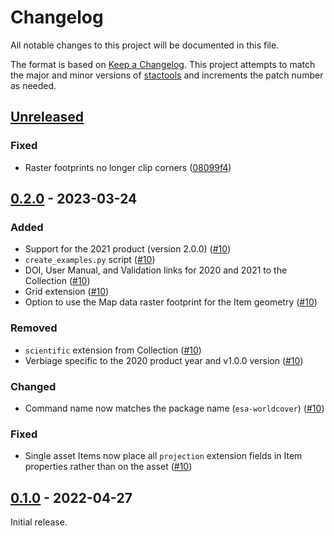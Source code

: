 # Changelog

All notable changes to this project will be documented in this file.

The format is based on [Keep a Changelog](https://keepachangelog.com/en/1.0.0/). This project attempts to match the major and minor versions of [stactools](https://github.com/stac-utils/stactools) and increments the patch number as needed.

## [Unreleased]

### Fixed

- Raster footprints no longer clip corners ([08099f4](https://github.com/stactools-packages/esa-worldcover/commit/08099f4cbbcc9e72088c77572e45c5df2c0a6973))

## [0.2.0] - 2023-03-24

### Added

- Support for the 2021 product (version 2.0.0) ([#10](https://github.com/stactools-packages/esa-worldcover/pull/10))
- `create_examples.py` script ([#10](https://github.com/stactools-packages/esa-worldcover/pull/10))
- DOI, User Manual, and Validation links for 2020 and 2021 to the Collection ([#10](https://github.com/stactools-packages/esa-worldcover/pull/10))
- Grid extension ([#10](https://github.com/stactools-packages/esa-worldcover/pull/10))
- Option to use the Map data raster footprint for the Item geometry ([#10](https://github.com/stactools-packages/esa-worldcover/pull/10))

### Removed

- `scientific` extension from Collection ([#10](https://github.com/stactools-packages/esa-worldcover/pull/10))
- Verbiage specific to the 2020 product year and v1.0.0 version ([#10](https://github.com/stactools-packages/esa-worldcover/pull/10))

### Changed

- Command name now matches the package name (`esa-worldcover`) ([#10](https://github.com/stactools-packages/esa-worldcover/pull/10))

### Fixed

- Single asset Items now place all `projection` extension fields in Item properties rather than on the asset ([#10](https://github.com/stactools-packages/esa-worldcover/pull/10))

## [0.1.0] - 2022-04-27

Initial release.

[Unreleased]: <https://github.com/stactools-packages/esa-worldcover/compare/v0.2.0..main>
[0.2.0]: <https://github.com/stactools-packages/esa-worldcover/compare/v0.1.0..v0.2.0>
[0.1.0]: <https://github.com/stactools-packages/esa-worldcover/releases/tag/v0.1.0>
